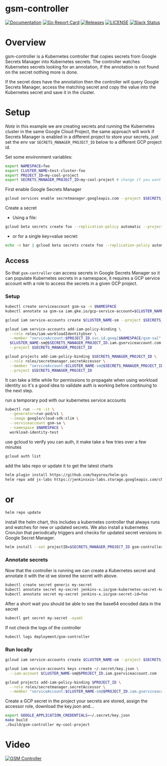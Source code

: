 # gsm-controller

[![Documentation](https://godoc.org/github.com/jenkins-x-labs/gsm-controller?status.svg)](https://pkg.go.dev/mod/github.com/jenkins-x-labs/gsm-controller)
[![Go Report Card](https://goreportcard.com/badge/github.com/jenkins-x-labs/gsm-controller)](https://goreportcard.com/report/github.com/jenkins-x-labs/gsm-controller)
[![Releases](https://img.shields.io/github/release-pre/jenkins-x-labs/gsm-controller.svg)](https://github.com/jenkins-x-labs/gsm-controller/releases)
[![LICENSE](https://img.shields.io/github/license/jenkins-x-labs/gsm-controller.svg)](https://github.com/jenkins-x-labs/gsm-controller/blob/master/LICENSE)
[![Slack Status](https://img.shields.io/badge/slack-join_chat-white.svg?logo=slack&style=social)](https://slack.k8s.io/)

# Overview

gsm-controller is a Kubernetes controller that copies secrets from Google Secrets Manager into Kubernetes secrets.  The controller
watches Kubernetes secrets looking for an annotation, if the annotation is not found on the secret nothing more is done.

If the secret does have the annotation then the controller will query Google Secrets Manager, access the matching
secret and copy the value into the Kubernetes secret and save it in the cluster.

# Setup

_Note_ in this example we are creating secrets and running the Kubernetes cluster in the same Google Cloud Project, the same
approach will work if Secrets Manager is enabled in a different project to store your secrets, just set the env var `SECRETS_MANAGER_PROJECT_ID`
below to a different GCP project id.

Set some environment variables:
```bash
export NAMESPACE=foo
export CLUSTER_NAME=test-cluster-foo
export PROJECT_ID=my-cool-project
export SECRETS_MANAGER_PROJECT_ID=my-cool-project # change if you want you secrets stored in Secrets Manager from another GCP project
```

First enable Google Secrets Manager

```bash
gcloud services enable secretmanager.googleapis.com --project $SECRETS_MANAGER_PROJECT_ID
```

Create a secret
- Using a file:
```bash
gcloud beta secrets create foo --replication-policy automatic --project $SECRETS_MANAGER_PROJECT_ID --data-file=-=my_secrets.yaml
```
- or for a single key=value secret:
```bash
echo -n bar | gcloud beta secrets create foo --replication-policy automatic --project $SECRETS_MANAGER_PROJECT_ID --data-file=-
```


## Access

So that `gsm-controller` can access secrets in Google Secrets Manager so it can populate Kubernetes secrets in a namespace, it
requires a GCP service account with a role to access the secrets in a given GCP project.

### Setup
```bash
kubectl create serviceaccount gsm-sa -n $NAMESPACE
kubectl annotate sa gsm-sa iam.gke.io/gcp-service-account=$CLUSTER_NAME-sm@$SECRETS_MANAGER_PROJECT_ID.iam.gserviceaccount.com

gcloud iam service-accounts create $CLUSTER_NAME-sm --project $SECRETS_MANAGER_PROJECT_ID

gcloud iam service-accounts add-iam-policy-binding \
  --role roles/iam.workloadIdentityUser \
  --member "serviceAccount:$PROJECT_ID.svc.id.goog[$NAMESPACE/gsm-sa]" \
  $CLUSTER_NAME-sm@$SECRETS_MANAGER_PROJECT_ID.iam.gserviceaccount.com \
  --project $SECRETS_MANAGER_PROJECT_ID

gcloud projects add-iam-policy-binding $SECRETS_MANAGER_PROJECT_ID \
  --role roles/secretmanager.secretAccessor \
  --member "serviceAccount:$CLUSTER_NAME-sm@$SECRETS_MANAGER_PROJECT_ID.iam.gserviceaccount.com" \
  --project $SECRETS_MANAGER_PROJECT_ID
```

It can take a little while for permissions to propagate when using workload identity so it's a good idea to validate
auth is working before continuing to the next step.

run a temporary pod with our kubernetes service accounts

```bash
kubectl run --rm -it \
  --generator=run-pod/v1 \
  --image google/cloud-sdk:slim \
  --serviceaccount gsm-sa \
  --namespace $NAMESPACE \
  workload-identity-test
```
use gcloud to verify you can auth, it make take a few tries over a few minutes
```bash
gcloud auth list
```

add the labs repo or update it to get the latest charts
```bash
helm plugin install https://github.com/hayorov/helm-gcs
helm repo add jx-labs https://jenkinsxio-labs.storage.googleapis.com/charts
```
# or
```bash
helm repo update
```
install the helm chart, this includes a kubernetes controller that always runs and watches for new or updated secrets.  We also install a kubernetes CronJon that periodically triggers and checks for updated secret versions in Google Secret Manager.

```bash
helm install --set projectID=$SECRETS_MANAGER_PROJECT_ID gsm-controller jx-labs/gsm-controller
```

### Annotate secrets
Now that the controller is running we can create a Kubernetes secret and annotate it with the id we stored the secret
with above.

```bash
kubectl create secret generic my-secret
kubectl annotate secret my-secret jenkins-x.io/gsm-kubernetes-secret-key=credentials.json
kubectl annotate secret my-secret jenkins-x.io/gsm-secret-id=foo
```  
After a short wait you should be able to see the base64 encoded data in the secret
```bash
kubectl get secret my-secret -oyaml
```

If not check the logs of the controller
```bash
kubectl logs deployment/gsm-controller
```
### Run locally


```bash
gcloud iam service-accounts create $CLUSTER_NAME-sm --project $SECRETS_PROJECT_ID

gcloud iam service-accounts keys create ~/.secret/key.json \
  --iam-account $CLUSTER_NAME-sm@$PROJECT_ID.iam.gserviceaccount.com

gcloud projects add-iam-policy-binding $PROJECT_ID \
  --role roles/secretmanager.secretAccessor \
  --member "serviceAccount:$CLUSTER_NAME-sm@$PROJECT_ID.iam.gserviceaccount.com"

```

Create a GCP secret in the project your secrets are stored, assign the accessor role, download the key.json and...
```bash
export GOOGLE_APPLICATION_CREDENTIALS=~/.secret/key.json
make build
./build/gsm-controller my-cool-project
```

# Video

[![GSM Controller](http://img.youtube.com/vi/wLHgkhzeNe8/0.jpg)](http://www.youtube.com/watch?v=wLHgkhzeNe8 "Google Secrets Manager - Kubernetes Controller")

